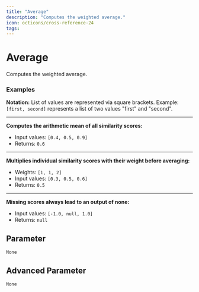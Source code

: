 ```yaml
---
title: "Average"
description: "Computes the weighted average."
icon: octicons/cross-reference-24
tags: 
---
```

# Average
<!-- This file was generated - DO NOT CHANGE IT MANUALLY -->



Computes the weighted average.

### Examples

**Notation:** List of values are represented via square brackets. Example: `[first, second]` represents a list of two values "first" and "second".

---
**Computes the arithmetic mean of all similarity scores:**

* Input values: `[0.4, 0.5, 0.9]`
* Returns: `0.6`


---
**Multiplies individual similarity scores with their weight before averaging:**

* Weights: `[1, 1, 2]`
* Input values: `[0.3, 0.5, 0.6]`
* Returns: `0.5`


---
**Missing scores always lead to an output of none:**

* Input values: `[-1.0, null, 1.0]`
* Returns: `null`




## Parameter

`None`

## Advanced Parameter

`None`